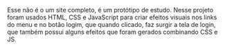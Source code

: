 Esse não é o um site completo, é um protótipo de estudo.
Nesse projeto foram usados HTML, CSS e JavaScript para criar efeitos visuais nos links do menu e no botão logim, que quando clicado, faz surgir a tela de login, que também possui alguns efeitos que foram gerados combinando CSS e JS.
